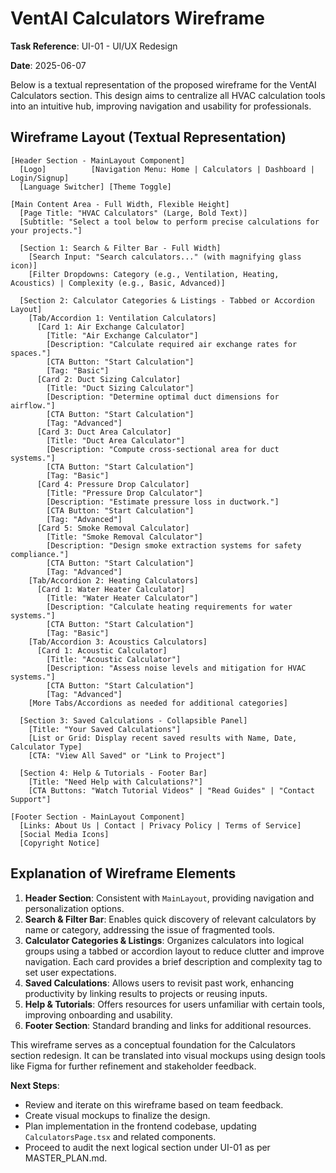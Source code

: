 # VentAI Calculators Wireframe

**Task Reference**: UI-01 - UI/UX Redesign

**Date**: 2025-06-07

Below is a textual representation of the proposed wireframe for the VentAI Calculators section. This design aims to centralize all HVAC calculation tools into an intuitive hub, improving navigation and usability for professionals.

## Wireframe Layout (Textual Representation)

```
[Header Section - MainLayout Component]
  [Logo]          [Navigation Menu: Home | Calculators | Dashboard | Login/Signup]
  [Language Switcher] [Theme Toggle]

[Main Content Area - Full Width, Flexible Height]
  [Page Title: "HVAC Calculators" (Large, Bold Text)]
  [Subtitle: "Select a tool below to perform precise calculations for your projects."]
  
  [Section 1: Search & Filter Bar - Full Width]
    [Search Input: "Search calculators..." (with magnifying glass icon)]
    [Filter Dropdowns: Category (e.g., Ventilation, Heating, Acoustics) | Complexity (e.g., Basic, Advanced)]

  [Section 2: Calculator Categories & Listings - Tabbed or Accordion Layout]
    [Tab/Accordion 1: Ventilation Calculators]
      [Card 1: Air Exchange Calculator]
        [Title: "Air Exchange Calculator"]
        [Description: "Calculate required air exchange rates for spaces."]
        [CTA Button: "Start Calculation"]
        [Tag: "Basic"]
      [Card 2: Duct Sizing Calculator]
        [Title: "Duct Sizing Calculator"]
        [Description: "Determine optimal duct dimensions for airflow."]
        [CTA Button: "Start Calculation"]
        [Tag: "Advanced"]
      [Card 3: Duct Area Calculator]
        [Title: "Duct Area Calculator"]
        [Description: "Compute cross-sectional area for duct systems."]
        [CTA Button: "Start Calculation"]
        [Tag: "Basic"]
      [Card 4: Pressure Drop Calculator]
        [Title: "Pressure Drop Calculator"]
        [Description: "Estimate pressure loss in ductwork."]
        [CTA Button: "Start Calculation"]
        [Tag: "Advanced"]
      [Card 5: Smoke Removal Calculator]
        [Title: "Smoke Removal Calculator"]
        [Description: "Design smoke extraction systems for safety compliance."]
        [CTA Button: "Start Calculation"]
        [Tag: "Advanced"]
    [Tab/Accordion 2: Heating Calculators]
      [Card 1: Water Heater Calculator]
        [Title: "Water Heater Calculator"]
        [Description: "Calculate heating requirements for water systems."]
        [CTA Button: "Start Calculation"]
        [Tag: "Basic"]
    [Tab/Accordion 3: Acoustics Calculators]
      [Card 1: Acoustic Calculator]
        [Title: "Acoustic Calculator"]
        [Description: "Assess noise levels and mitigation for HVAC systems."]
        [CTA Button: "Start Calculation"]
        [Tag: "Advanced"]
    [More Tabs/Accordions as needed for additional categories]

  [Section 3: Saved Calculations - Collapsible Panel]
    [Title: "Your Saved Calculations"]
    [List or Grid: Display recent saved results with Name, Date, Calculator Type]
    [CTA: "View All Saved" or "Link to Project"]

  [Section 4: Help & Tutorials - Footer Bar]
    [Title: "Need Help with Calculations?"]
    [CTA Buttons: "Watch Tutorial Videos" | "Read Guides" | "Contact Support"]

[Footer Section - MainLayout Component]
  [Links: About Us | Contact | Privacy Policy | Terms of Service]
  [Social Media Icons]
  [Copyright Notice]
```

## Explanation of Wireframe Elements

1. **Header Section**: Consistent with `MainLayout`, providing navigation and personalization options.
2. **Search & Filter Bar**: Enables quick discovery of relevant calculators by name or category, addressing the issue of fragmented tools.
3. **Calculator Categories & Listings**: Organizes calculators into logical groups using a tabbed or accordion layout to reduce clutter and improve navigation. Each card provides a brief description and complexity tag to set user expectations.
4. **Saved Calculations**: Allows users to revisit past work, enhancing productivity by linking results to projects or reusing inputs.
5. **Help & Tutorials**: Offers resources for users unfamiliar with certain tools, improving onboarding and usability.
6. **Footer Section**: Standard branding and links for additional resources.

This wireframe serves as a conceptual foundation for the Calculators section redesign. It can be translated into visual mockups using design tools like Figma for further refinement and stakeholder feedback.

**Next Steps**:
- Review and iterate on this wireframe based on team feedback.
- Create visual mockups to finalize the design.
- Plan implementation in the frontend codebase, updating `CalculatorsPage.tsx` and related components.
- Proceed to audit the next logical section under UI-01 as per MASTER_PLAN.md.
